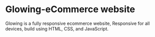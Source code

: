 # Glowing-eCommerce website
Glowing is a fully responsive ecommerce website,
Responsive for all devices, build using HTML, CSS, and JavaScript.
